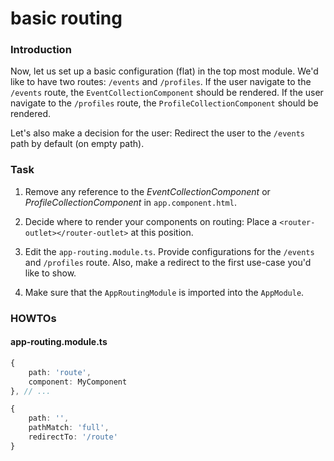 basic routing
=============

### Introduction

Now, let us set up a basic configuration (flat) in the top most module. We'd like to have two routes: `/events` and `/profiles`. If the user navigate to the `/events` route, the `EventCollectionComponent` should be rendered. If the user navigate to the `/profiles` route, the `ProfileCollectionComponent` should be rendered.

Let's also make a decision for the user: Redirect the user to the `/events` path by default (on empty path).

### Task

1. Remove any reference to the _EventCollectionComponent_ or _ProfileCollectionComponent_ in `app.component.html`.

2. Decide where to render your components on routing: Place a `<router-outlet></router-outlet>` at this position.

3. Edit the `app-routing.module.ts`. Provide configurations for the `/events` and `/profiles` route. Also, make a redirect to the first use-case you'd like to show.

4. Make sure that the `AppRoutingModule` is imported into the `AppModule`.

### HOWTOs

#### app-routing.module.ts

```ts
{
    path: 'route',
    component: MyComponent
}, // ...
```

```ts
{
    path: '',
    pathMatch: 'full',
    redirectTo: '/route'
}
```
